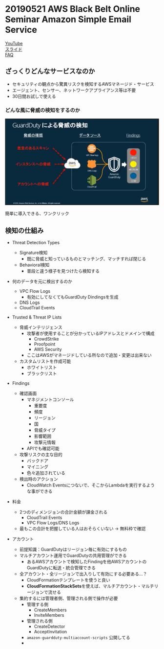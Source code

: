 # 20190521 AWS Black Belt Online Seminar Amazon Simple Email Service

[YouTube](https://www.youtube.com/watch?v=Tb2Uw4B_Ihw)  
[スライド](https://www.slideshare.net/AmazonWebServicesJapan/20180509-aws-black-belt-online-seminar-amazon-guardduty)  
[FAQ](https://aws.amazon.com/jp/blogs/news/webinar-bb-guardduty-2018/)

## ざっくりどんなサービスなのか

- セキュリティの観点から驚異リスクを検知するAWSマネージド・サービス
- エージェント、センサー、ネットワークアプライアンス等は不要
- 30日間お試しで使える

### どんな風に脅威の検知をするのか

![img](./mdimg/guardduty1.png)

簡単に導入できる、ワンクリック

## 検知の仕組み

- Threat Detection Types
  - Signature検知
    - 既に脅威と知っているものとマッチング、マッチすれば閉じる
  - Behavioral検知
    - 普段と違う様子を見つけたら検知する

- 何のデータを元に検出するのか
  - VPC Flow Logs
    - 有効にしてなくてもGuardDuty Dindingsを生成
  - DNS Logs
  - CloudTrail Events

- Trusted & Threat IP Lists
  - 脅威インテリジェンス
    - 攻撃者が使用することが分かっているIPアドレスとドメインで構成
      - CrowdStrike
      - Proofpoint
      - AWS Security
    - ここはAWSがマネージドしている所なので追加・変更は出来ない
  - カスタムリストを作成可能
    - ホワイトリスト
    - ブラックリスト

- Findings
  - 確認画面
    - マネジメントコンソール
      - 重要度
      - 頻度
      - リージョン
      - 国
      - 脅威タイプ
      - 影響範囲
      - 攻撃元情報
    - APIでも確認可能
  - 攻撃リスクの主な目的
    - バックドア
    - マイニング
    - 色々追加されている
  - 検出時のアクション
    - CloudWatch Eventsにつないで、そこからLambdaを実行するような事ができる

- 料金
  - 2つのディメンジョンの合計金額が課金される
    - CloudTrail Events
    - VPC Flow Logs/DNS Logs
  - 最もこの合計を把握している人はおそらくいない -> 無料枠で確認

- アカウント
  - 前提知識：GuardDutyはリージョン毎に有効にするもの
  - マルチアカウント運用でGuardDutyの共用管理ができる
    - あるAWSアカウントで検知したFindingを他AWSアカウントのGuardDutyに転送・統合管理できる
  - 全アカウント・全リージョンで出入りして有効にする必要ある...？
    - CloudFormationテンプレートを使うと良い
    - **CloudFormationStackSets**を使えば、マルチアカウント・マルチリージョンで流せる
  - 集約するには管理者側、管理される側で操作が必要
    - 管理する側
      - CreateMembers
      - InviteMembers
    - 管理される側
      - CreateDetector
      - AcceptInvitation
    - `amazon-guardduty-multiaccount-scripts` 公開してる
    - 



